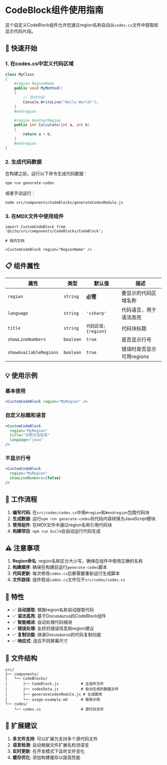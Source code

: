 # CodeBlock组件使用指南

这个自定义CodeBlock组件允许您通过region名称自动从`codes.cs`文件中提取和显示代码片段。

## 🚀 快速开始

### 1. 在codes.cs中定义代码区域

```csharp
class MyClass
{
    #region RegionName
    public void MyMethod()
    {
        // 您的代码
        Console.WriteLine("Hello World!");
    }
    #endregion

    #region AnotherRegion
    public int Calculate(int a, int b)
    {
        return a + b;
    }
    #endregion
}
```

### 2. 生成代码数据

在构建之前，运行以下命令生成代码数据：

```bash
npm run generate-codes
```

或者手动运行：

```bash
node src/components/CodeBlocks/generateCodesModule.js
```

### 3. 在MDX文件中使用组件

```mdx
import CustomCodeBlock from '@site/src/components/CodeBlocks/CodeBlock';

# 我的文档

<CustomCodeBlock region="RegionName" />
```

## 📋 组件属性

| 属性                   | 类型      | 默认值               | 描述                      |
| ---------------------- | --------- | -------------------- | ------------------------- |
| `region`               | `string`  | **必需**             | 要显示的代码区域名称      |
| `language`             | `string`  | `'csharp'`           | 代码语言，用于语法高亮    |
| `title`                | `string`  | `代码区域: {region}` | 代码块标题                |
| `showLineNumbers`      | `boolean` | `true`               | 是否显示行号              |
| `showAvailableRegions` | `boolean` | `true`               | 错误时是否显示可用regions |

## 💡 使用示例

### 基本使用
```jsx
<CustomCodeBlock region="MyRegion" />
```

### 自定义标题和语言
```jsx
<CustomCodeBlock 
  region="MyRegion" 
  title="示例方法实现"
  language="java"
/>
```

### 不显示行号
```jsx
<CustomCodeBlock 
  region="MyRegion" 
  showLineNumbers={false}
/>
```

## 🔧 工作流程

1. **编写代码**: 在`src/codes/codes.cs`中用`#region`和`#endregion`包围代码块
2. **生成数据**: 运行`npm run generate-codes`将代码内容转换为JavaScript模块
3. **使用组件**: 在MDX文件中通过region名称引用代码块
4. **构建项目**: `npm run build`会自动运行代码生成

## ⚠️ 注意事项

1. **Region命名**: region名称区分大小写，确保在组件中使用正确的名称
2. **构建顺序**: 确保在构建前运行`generate-codes`脚本
3. **代码更新**: 每次修改`codes.cs`后都需要重新运行生成脚本
4. **文件路径**: 组件假设`codes.cs`文件位于`src/codes/codes.cs`

## 🎨 特性

- ✅ **自动提取**: 根据region名称自动提取代码
- ✅ **语法高亮**: 基于Docusaurus的CodeBlock组件
- ✅ **智能缩进**: 自动处理代码缩进
- ✅ **错误处理**: 友好的错误信息和region建议
- ✅ **复制功能**: 继承Docusaurus的代码复制功能
- ✅ **响应式**: 适应不同屏幕尺寸

## 📁 文件结构

```
src/
├── components/
│   └── CodeBlocks/
│       ├── CodeBlock.js          # 主组件文件
│       ├── codesData.js          # 自动生成的数据文件
│       ├── generateCodesModule.js # 生成脚本
│       └── usage-example.md      # 使用示例
└── codes/
    └── codes.cs                  # 源代码文件
```

## 🤝 扩展建议

1. **多文件支持**: 可以扩展为支持多个源代码文件
2. **语言检测**: 自动根据文件扩展名检测语言
3. **实时更新**: 在开发模式下监听文件变化
4. **缓存优化**: 添加构建缓存以提高性能
